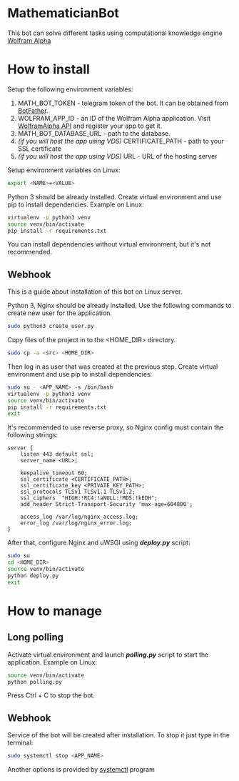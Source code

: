 # MathematicianBot

This bot can solve different tasks using computational knowledge engine [Wolfram Alpha](https://www.wolframalpha.com/)

# How to install

Setup the following environment variables:
1. MATH_BOT_TOKEN - telegram token of the bot. It can be obtained from [BotFather](https://t.me/botfather).
2. WOLFRAM_APP_ID - an ID of the Wolfram Alpha application. Visit [WolframAlpha API](https://products.wolframalpha.com/api/) and register your app to get it.
3. MATH_BOT_DATABASE_URL - path to the database. 
4. _*(if you will host the app using VDS)*_ CERTIFICATE_PATH - path to your SSL certificate
5. _*(if you will host the app using VDS)*_ URL - URL of the hosting server

Setup environment variables on Linux:
```bash
export <NAME>=<VALUE>
```  

Python 3 should be already installed. Create virtual environment and use pip to install dependencies. Example on Linux:
```bash
virtualenv -p python3 venv
source venv/bin/activate
pip install -r requirements.txt
```
You can install dependencies without virtual environment, but it's not recommended.

## Webhook
This is a guide about installation of this bot on Linux server.

Python 3, Nginx should be already installed. Use the following commands to create new user for the application.
```bash
sudo python3 create_user.py
```

Copy files of the project in to the <HOME_DIR> directory.
```bash
sudo cp -a <src> <HOME_DIR> 
```

Then log in as user that was created at the previous step. Create virtual environment and use pip to install dependencies:
```bash
sudo su - <APP_NAME> -s /bin/bash
virtualenv -p python3 venv
source venv/bin/activate
pip install -r requirements.txt
exit
``` 

It's recommended to use reverse proxy, so Nginx config must contain the following strings:
```text
server {
    listen 443 default ssl;
    server_name <URL>;
    
    keepalive_timeout 60;
    ssl_certificate <CERTIFICATE_PATH>;
    ssl_certificate_key <PRIVATE_KEY_PATH>;
    ssl_protocols TLSv1 TLSv1.1 TLSv1.2;
    ssl_ciphers  "HIGH:!RC4:!aNULL:!MD5:!kEDH";
    add_header Strict-Transport-Security 'max-age=604800';
    
    access_log /var/log/nginx_access.log;
    error_log /var/log/nginx_error.log;
}
```
After that, configure Nginx and uWSGI using _**deploy.py**_ script:
```bash
sudo su
cd <HOME_DIR>
source venv/bin/activate 
python deploy.py
exit
```
# How to manage

## Long polling
Activate virtual environment and launch _**polling.py**_ script to start the application. Example on Linux:
```bash
source venv/bin/activate
python polling.py
```
Press Ctrl + C to stop the bot. 

## Webhook
Service of the bot will be created after installation. To stop it just type in the terminal:
```bash
sudo systemctl stop <APP_NAME>
``` 
Another options is provided by [systemctl](https://www.unix.com/man-page/centos/1/systemctl/) program
